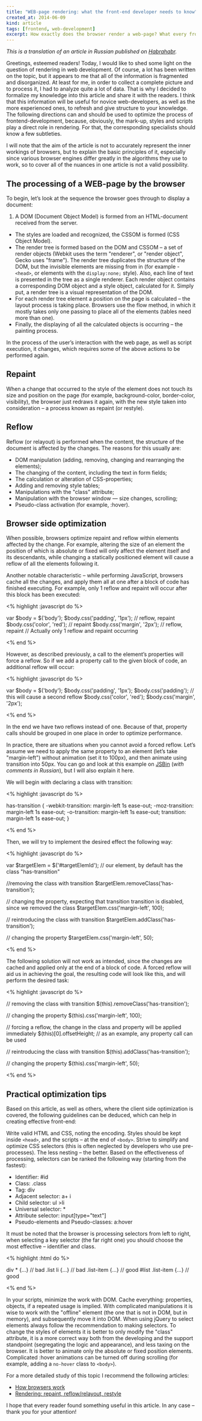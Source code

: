 ```yaml
---
title: "WEB-page rendering: what the front-end developer needs to know"
created_at: 2014-06-09
kind: article
tags: [frontend, web-development]
excerpt: How exactly does the browser render a web-page? What every front-end developer needs to know.
---
```


*This is a translation of an article in Russian published on [Habrahabr](http://habrahabr.ru/users/skutin/topics/).*

Greetings, esteemed readers! Today, I would like to shed some light on the question of rendering in web development. Of course, a lot has been written on the topic, but it appears to me that all of the information is fragmented and disorganized. At least for me, in order to collect a complete picture and to process it, I had to analyze quite a lot of data. That is why I decided to formalize my knowledge into this article and share it with the readers. I think that this information will be useful for novice web-developers, as well as the more experienced ones, to refresh and give structure to your knowledge.
The following directions can and should be used to optimize the process of frontend-development, because, obviously, the mark-up, styles and scripts play a direct role in rendering. For that, the corresponding specialists should know a few subtleties.

I will note that the aim of the article is not to accurately represent the inner workings of browsers, but to explain the basic principles of it, especially since various browser engines differ greatly in the algorithms they use to work, so to cover all of the nuances in one article is not a valid possibility.

## The processing of a WEB-page by the browser

To begin, let’s look at the sequence the browser goes through to display a document:

1. A DOM (Document Object Model) is formed from an HTML-document received from the server.
* The styles are loaded and recognized, the CSSOM is formed (CSS Object Model).
* The render tree is formed based on the DOM and CSSOM – a set of render objects (Webkit uses the term "renderer", or "render object", Gecko uses "frame"). The render tree duplicates the structure of the DOM, but the invisible elements are missing from in (for example - `<head>`, or elements with the `display:none;` style). Also, each line of text is presented in the tree as a single renderer. Each render object contains a corresponding DOM object and a style object, calculated for it. Simply put, a render tree is a visual representation of the DOM.
* For each render tree element a position on the page is calculated – the layout process is taking place. Browsers use the flow method, in which it mostly takes only one passing to place all of the elements (tables need more than one).
* Finally, the displaying of all the calculated objects is occurring – the painting process.

In the process of the user’s interaction with the web page, as well as script execution, it changes, which requires some of the above actions to be performed again.

## Repaint

When a change that occurred to the style of the element does not touch its size and position on the page (for example, background-color, border-color, visibility), the browser just redraws it again, with the new style taken into consideration – a process known as repaint (or restyle).

## Reflow

Reflow (or relayout) is performed when the content, the structure of the document is affected by the changes. The reasons for this usually are:

* DOM manipulation (adding, removing, changing and rearranging the elements);
* The changing of the content, including the text in form fields;
* The calculation or alteration of CSS-properties;
* Adding and removing style tables;
* Manipulations with the "class" attribute;
* Manipulation with the browser window — size changes, scrolling;
* Pseudo-class activation (for example, :hover).

## Browser side optimization

When possible, browsers optimize repaint and reflow within elements affected by the change. For example, altering the size of an element the position of which is absolute or fixed will only affect the element itself and its descendants, while changing a statically positioned element will cause a reflow of all the elements following it.

Another notable characteristic – while performing JavaScript, browsers cache all the changes, and apply them all at one after a block of code has finished executing. For example, only 1 reflow and repaint will occur after this block has been executed:

<% highlight :javascript do %>

var $body = $('body');
$body.css('padding', '1px'); // reflow, repaint
$body.css('color', 'red'); // repaint
$body.css('margin', '2px'); // reflow, repaint
// Actually only 1 reflow and repaint occurring

<% end %>

However, as described previously, a call to the element’s properties will force a reflow. So if we add a property call to the given block of code, an additional reflow will occur:

<% highlight :javascript do %>

var $body = $('body');
$body.css('padding', '1px');
$body.css('padding'); // this will cause a second reflow
$body.css('color', 'red');
$body.css('margin', '2px');

<% end %>

In the end we have two reflows instead of one. Because of that, property calls should be grouped in one place in order to optimize performance.

In practice, there are situations when you cannot avoid a forced reflow. Let’s assume we need to apply the same property to an element (let’s take "margin-left") without animation (set it to 100px), and then animate using transition into 50px. You can go and look at this example on [JSBin](http://jsbin.com/qutev/1/edit) (*with comments in Russian*), but I will also explain it here.

We will begin with declaring a class with transition:

<% highlight :javascript do %>

has-transition {
   -webkit-transition: margin-left 1s ease-out;
      -moz-transition: margin-left 1s ease-out;
        -o-transition: margin-left 1s ease-out;
           transition: margin-left 1s ease-out;
}

<% end %>

Then, we will try to implement the desired effect the following way:

<% highlight :javascript do %>

var $targetElem = $('#targetElemId'); // our element, by default has the class "has-transition"

//removing the class with transition
$targetElem.removeClass('has-transition');

// changing the property, expecting  that transition transition is disabled, since we removed the class
$targetElem.css('margin-left', 100);

// reintroducing the class with transition
$targetElem.addClass('has-transition');

// changing the property
$targetElem.css('margin-left', 50);

<% end %>


The following solution will not work as intended, since the changes are cached and applied only at the end of a block of code. A forced reflow will aid us in achieving the goal, the resulting code will look like this, and will perform the desired task:

<% highlight :javascript do %>

// removing the class with transition
$(this).removeClass('has-transition');

// changing the property
$(this).css('margin-left', 100);

// forcing a reflow, the change in the class and property will be applied immediately
$(this)[0].offsetHeight; // as an example, any property call can be used

// reintroducing the class with transition
$(this).addClass('has-transition');

// changing the property
$(this).css('margin-left', 50);

<% end %>

## Practical optimization tips

Based on this article, as well as others, where the client side optimization is covered, the following guidelines can be deduced, which can help in creating effective front-end:

Write valid HTML and CSS, noting the encoding. Styles should be kept inside `<head>`, and the scripts – at the end of `<body>`.
Strive to simplify and optimize CSS selectors (this is often neglected by developers who use pre-processes). The less nesting – the better.  Based on the effectiveness of processing, selectors can be ranked the following way (starting from the fastest):

* Identifier: #id
* Class: .class
* Tag: div
* Adjacent selector: a+ i
* Child selector: ul >li
* Universal selector: *
* Attribute selector: input[type="text"]
* Pseudo-elements and Pseudo-classes: a:hover

It must be noted that the browser is processing selectors from left to right, when selecting a key selector (the far right one) you should choose the most effective – identifier and class.

<% highlight :html do %>

div * {...} // bad
.list li {...} // bad
.list-item {...} // good
#list .list-item {...} // good

<% end %>

In your scripts, minimize the work with DOM. Cache everything: properties, objects, if a repeated usage is implied. With complicated manipulations it is wise to work with the "offline" element (the one that is not in DOM, but in memory), and subsequently move it into DOM. When using jQuery to select elements always follow the recommendation to making selectors.
To change the styles of elements it is better to only modify the "class" attribute, it is a more correct way both from the developing and the support standpoint (segregating the logic and appearance), and less taxing on the browser.
It is better to animate only the absolute or fixed position elements.
Complicated :hover animations can be turned off during scrolling (for example, adding a `no-hover` class to `<body>`).

For a more detailed study of this topic I recommend the following articles:

* [How browsers work](http://taligarsiel.com/Projects/howbrowserswork1.htm)
* [Rendering: repaint, reflow/relayout, restyle](http://www.phpied.com/rendering-repaint-reflowrelayout-restyle/)

I hope that every reader found something useful in this article. In any case – thank you for your attention!
